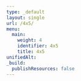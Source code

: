 ```yaml
---
type: _default
layout: single
url: /4x5/
menu:
  main:
    weight: 4
    identifier: 4x5
    title: 4x5
unifiedAlt:
_build:
  publishResources: false
---
```

